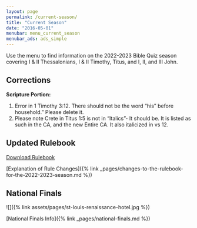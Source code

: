 ```yaml
---
layout: page
permalink: /current-season/
title: "Current Season"
date: "2016-05-01"
menubar: menu_current_season
menubar_ads: ads_simple
---
```


Use the menu to find information on the 2022-2023 Bible Quiz season covering I & II Thessalonians, I & II Timothy, Titus, and I, II, and III John.

## Corrections

**Scripture Portion:**

1. Error in 1 Timothy 3:12. There should not be the word “his” before household.” Please delete it.
2. Please note Crete in Titus 1:5 is not in “Italics”- It should be. It is listed as such in the CA, and the new Entire CA. It also italicized in vs 12.


## Updated Rulebook

<a href="{% link assets/2022/22-23-BQ-Rules.pdf %}" class="button is-primary">Download Rulebook</a>

[Explanation of Rule Changes]({% link _pages/changes-to-the-rulebook-for-the-2022-2023-season.md %})

## National Finals

![]({% link assets/pages/st-louis-renaissance-hotel.jpg %})

[National Finals Info]({% link _pages/national-finals.md %})
